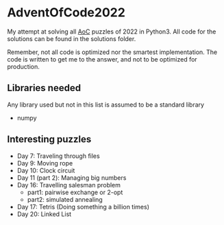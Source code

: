 # AdventOfCode2022

My attempt at solving all [AoC](https://adventofcode.com/2022) puzzles of 2022 in Python3.
All code for the solutions can be found in the solutions folder.


Remember, not all code is optimized nor the smartest implementation. The code is written to get me to the answer, and not to be optimized for production.

## Libraries needed
Any library used but not in this list is assumed to be a standard library

- numpy

## Interesting puzzles
- Day 7: Traveling through files
- Day 9: Moving rope
- Day 10: Clock circuit
- Day 11 (part 2): Managing big numbers
- Day 16: Travelling salesman problem
  - part1: pairwise exchange or 2-opt
  - part2: simulated annealing
- Day 17: Tetris (Doing something a billion times)
- Day 20: Linked List